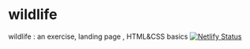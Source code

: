 # wildlife
wildlife : an exercise, landing page , HTML&amp;CSS basics 
[![Netlify Status](https://api.netlify.com/api/v1/badges/0815caac-4e66-4dcf-9764-38a7bfe3f8b7/deploy-status)](https://app.netlify.com/sites/natnovik-wildlife/deploys)
